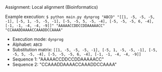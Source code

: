 Assignment: Local alignment (Bioinformatics)

Example execution: `$ python main.py dynprog "ABCD" "[[1, -5, -5, -5, -1], [-5, 1, -5, -5, -1], [-5, -5, 5, -5, -4], [-5, -5, -5, 6, -4], [-1, -1, -4, -4, -9]]" "AAAAACCDDCCDDAAAAACC" "CCAAADDAAAACCAAADDCCAAAA"`

- Execution mode: `dynprog`
- Alphabet: `ABCD`
- Substitution matrix: `[[1, -5, -5, -5, -1], [-5, 1, -5, -5, -1], [-5, -5, 5, -5, -4], [-5, -5, -5, 6, -4], [-1, -1, -4, -4, -9]]`
- Sequence 1: "AAAAACCDDCCDDAAAAACC"
- Sequence 2: "CCAAADDAAAACCAAADDCCAAAA"
